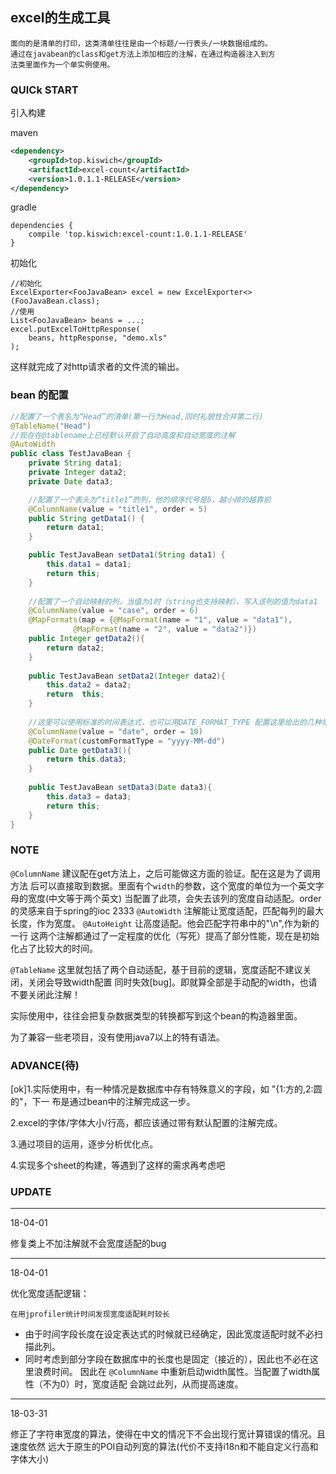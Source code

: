 ## excel的生成工具

    面向的是清单的打印，这类清单往往是由一个标题/一行表头/一块数据组成的。
    通过在javabean的class和get方法上添加相应的注解，在通过构造器注入到方
    法类里面作为一个单实例使用。
   
   
### QUICk START 
引入构建

maven
```xml
<dependency>
    <groupId>top.kiswich</groupId>
    <artifactId>excel-count</artifactId>
    <version>1.0.1.1-RELEASE</version>
</dependency>
```
    
gradle
```
dependencies {
    compile 'top.kiswich:excel-count:1.0.1.1-RELEASE'
}
```


初始化

```
//初始化
ExcelExporter<FooJavaBean> excel = new ExcelExporter<>(FooJavaBean.class);
//使用
List<FooJavaBean> beans = ...;
excel.putExcelToHttpResponse(
    beans, httpResponse, "demo.xls"
);
```
  
这样就完成了对http请求者的文件流的输出。

### bean 的配置
```java
//配置了一个表名为“Head”的清单(第一行为Head,同时礼貌性合并第二行)
@TableName("Head")
//现在在@tablename上已经默认开启了自动高度和自动宽度的注解
@AutoWidth
public class TestJavaBean {
    private String data1;
    private Integer data2;
    private Date data3;

    //配置了一个表头为“title1”的列，他的顺序代号是5，越小排的越靠前
    @ColumnName(value = "title1", order = 5)
    public String getData1() {
        return data1;
    }

    public TestJavaBean setData1(String data1) {
        this.data1 = data1;
        return this;
    }
    
    //配置了一个自动映射的列，当值为1时（string也支持映射），写入该列的值为data1
    @ColumnName(value = "case", order = 6)
    @MapFormats(map = {@MapFormat(name = "1", value = "data1"),
              @MapFormat(name = "2", value = "data2")})
    public Integer getData2(){
        return data2;
    }
    
    public TestJavaBean setData2(Integer data2){
        this.data2 = data2;
        return  this;
    }
    
    //这里可以使用标准的时间表达式，也可以用DATE_FORMAT_TYPE 配置这里给出的几种常用表达式 默认为(yyyy-MM-dd HH:mm:ss)
    @ColumnName(value = "date", order = 10)
    @DateFormat(customFormatType = "yyyy-MM-dd")
    public Date getData3(){
        return this.data3;
    }
    
    public TestJavaBean setData3(Date data3){
        this.data3 = data3;
        return this;
    }
}
```   


### NOTE

`@ColumnName` 建议配在get方法上，之后可能做这方面的验证。配在这是为了调用方法
后可以直接取到数据。里面有个`width`的参数，这个宽度的单位为一个英文字母的宽度(中文等于两个英文)
当配置了此项，会失去该列的宽度自动适配。order的灵感来自于spring的ioc 2333
`@AutoWidth` 注解能让宽度适配，匹配每列的最大长度，作为宽度。
`@AutoHeight` 让高度适配。他会匹配字符串中的"\n",作为新的一行
这两个注解都通过了一定程度的优化（写死）提高了部分性能，现在是初始化占了比较大的时间。

`@TableName` 这里就包括了两个自动适配，基于目前的逻辑，宽度适配不建议关闭，关闭会导致width配置
同时失效[bug]。即就算全部是手动配的width，也请不要关闭此注解！

实际使用中，往往会把复杂数据类型的转换都写到这个bean的构造器里面。

为了兼容一些老项目，没有使用java7以上的特有语法。

### ADVANCE(待)

[ok]1.实际使用中，有一种情况是数据库中存有特殊意义的字段，如 "{1:方的,2:圆的"，下一
布是通过bean中的注解完成这一步。

2.excel的字体/字体大小/行高，都应该通过带有默认配置的注解完成。

3.通过项目的运用，逐步分析优化点。

4.实现多个sheet的构建，等遇到了这样的需求再考虑吧

### UPDATE

---

18-04-01

修复类上不加注解就不会宽度适配的bug

---
18-04-01

优化宽度适配逻辑：
    
    在用jprofiler统计时间发现宽度适配耗时较长

+ 由于时间字段长度在设定表达式的时候就已经确定，因此宽度适配时就不必扫描此列。
+ 同时考虑到部分字段在数据库中的长度也是固定（接近的），因此也不必在这里浪费时间。
    因此在 `@ColumnName` 中重新启动width属性。当配置了width属性（不为0）时，宽度适配
    会跳过此列，从而提高速度。

---
18-03-31

修正了字符串宽度的算法，使得在中文的情况下不会出现行宽计算错误的情况。且速度依然
远大于原生的POI自动列宽的算法(代价不支持i18n和不能自定义行高和字体大小)

